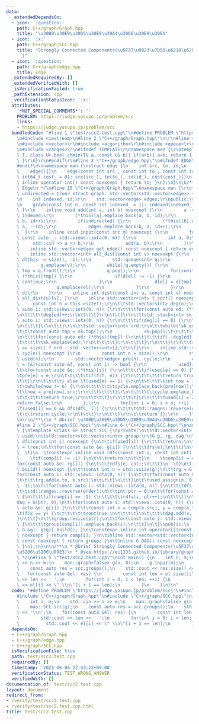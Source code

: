 ```yaml
---
data:
  _extendedDependsOn:
  - icon: ':question:'
    path: C++/graph/Graph.hpp
    title: "\u30B0\u30E9\u30D5\u30E9\u30A4\u30D6\u30E9\u30EA"
  - icon: ':x:'
    path: C++/graph/SCC.hpp
    title: "Strongly Connected Components(\u5F37\u9023\u7D50\u6210\u5206\u5206\u89E3\
      )"
  - icon: ':question:'
    path: C++/graph/edge.hpp
    title: Edge
  _extendedRequiredBy: []
  _extendedVerifiedWith: []
  _isVerificationFailed: true
  _pathExtension: cpp
  _verificationStatusIcon: ':x:'
  attributes:
    '*NOT_SPECIAL_COMMENTS*': ''
    PROBLEM: https://judge.yosupo.jp/problem/scc
    links:
    - https://judge.yosupo.jp/problem/scc
  bundledCode: "#line 1 \"test/scc2.test.cpp\"\n#define PROBLEM \"https://judge.yosupo.jp/problem/scc\"\
    \n#include <iostream>\n#line 2 \"C++/graph/Graph.hpp\"\n\r\n#line 4 \"C++/graph/Graph.hpp\"\
    \n#include <vector>\r\n#include <algorithm>\r\n#include <queue>\r\n#include <stack>\r\
    \n#include <ranges>\r\n#ifndef TEMPLATE\r\nnamespace man {\r\ntemplate <class\
    \ T, class U> bool chmin(T& a, const U& b){ if(a>b){ a=b; return 1; } return 0;\
    \ }\r\n}\r\n#endif\r\n#line 2 \"C++/graph/edge.hpp\"\n#ifndef EDGE\n#define EDGE\n\
    #endif\n\nnamespace man {\nstruct edge {\n    int src, to, id;\n    int64_t cost;\n\
    \    edge(){}\n    edge(const int src_, const int to_, const int id_ = -1, const\
    \ int64_t cost_ = 0): src(src_), to(to_), id(id_), cost(cost_){}\n    constexpr\
    \ inline operator int() const noexcept { return to; }\n};\n}\n\n/**\n * @brief\
    \ Edge\n */\n#line 15 \"C++/graph/Graph.hpp\"\nnamespace man {\r\ntemplate <bool\
    \ undirected = true> struct graph: std::vector<std::vector<edge>> {\r\nprotected:\r\
    \n    int indexed, id;\r\n    std::vector<edge> edges;\r\npublic:\r\n    graph(){}\r\
    \n    graph(const int n, const int indexed_ = 1): indexed(indexed_), id(0){ this->resize(n);\
    \ }\r\n    inline void add(int a, int b) noexcept {\r\n        a -= indexed, b-=\
    \ indexed;\r\n        (*this)[a].emplace_back(a, b, id);\r\n        edges.emplace_back(a,\
    \ b, id++);\r\n        if(undirected) {\r\n            (*this)[b].emplace_back(b,\
    \ a, --id);\r\n            edges.emplace_back(b, a, id++);\r\n        }\r\n  \
    \  }\r\n    inline void input(const int m) noexcept {\r\n        for([[maybe_unused]]\
    \ const auto _: std::views::iota(0, m)) {\r\n            int a, b;\r\n       \
    \     std::cin >> a >> b;\r\n            add(a, b);\r\n        }\r\n    }\r\n\
    \    inline std::vector<edge> get_edge() const noexcept { return edges; }\r\n\
    \    inline std::vector<int> all_dist(const int v) noexcept {\r\n        std::vector<int>\
    \ d(this -> size(), -1);\r\n        std::queue<int> q;\r\n        d[v] = 0;\r\n\
    \        q.emplace(v);\r\n        while(!q.empty()) {\r\n            const int\
    \ tmp = q.front();\r\n            q.pop();\r\n            for(const auto &el:\
    \ (*this)[tmp]) {\r\n                if(d[el] != -1) {\r\n                   \
    \ continue;\r\n                }\r\n                d[el] = d[tmp] + 1;\r\n  \
    \              q.emplace(el);\r\n            }\r\n        }\r\n        return\
    \ d;\r\n    }\r\n    inline int dist(const int u, const int v) noexcept { return\
    \ all_dist(u)[v]; }\r\n    inline std::vector<int> t_sort() noexcept {\r\n   \
    \     const int n = this->size();\r\n\t\tstd::vector<int> deg(n);\r\n\t\tfor(const\
    \ auto i: std::views::iota(0, n)) {\r\n\t\t\tfor(const auto ed: (*this)[i]) {\r\
    \n\t\t\t\tdeg[ed]++;\r\n\t\t\t}\r\n\t\t}\r\n\t\tstd::stack<int> sk;\r\n\t\tfor(const\
    \ auto i: std::views::iota(0, n)) {\r\n\t\t\tif(deg[i] == 0) {\r\n\t\t\t\tsk.emplace(i);\r\
    \n\t\t\t}\r\n\t\t}\r\n\t\tstd::vector<int> ord;\r\n\t\twhile(!sk.empty()) {\r\n\
    \t\t\tconst auto tmp = sk.top();\r\n            sk.pop();\r\n\t\t\tord.emplace_back(tmp);\r\
    \n\t\t\tfor(const auto ed: (*this)[tmp]) {\r\n\t\t\t\tif(--deg[ed] == 0) {\r\n\
    \t\t\t\t\tsk.emplace(ed);\r\n\t\t\t\t}\r\n\t\t\t}\r\n\t\t}\r\n\t\treturn ord.size()\
    \ == size() ? ord : std::vector<int>{};\r\n\t}\r\n    inline std::vector<edge>\
    \ cycle() noexcept {\r\n        const int n = size();\r\n        std::vector<int>\
    \ used(n);\r\n        std::vector<edge> pre(n), cycle;\r\n        const auto dfs\
    \ = [&](const auto &f, const int i) -> bool {\r\n            used[i] = 1;\r\n\t\
    \t\tfor(const auto &e: (*this)[i]) {\r\n\t\t\t\tif(used[e] == 0) {\r\n\t\t\t\t\
    \tpre[e] = e;\r\n\t\t\t\t\tif(f(f, e)) {\r\n\t\t\t\t\t\treturn true;\r\n\t\t\t\
    \t\t}\r\n\t\t\t\t} else if(used[e] == 1) {\r\n\t\t\t\t\tint now = i;\r\n\t\t\t\
    \t\twhile(now != e) {\r\n\t\t\t\t\t\tcycle.emplace_back(pre[now]);\r\n\t\t\t\t\
    \t\tnow = pre[now].src;\r\n\t\t\t\t\t}\r\n\t\t\t\t\tcycle.emplace_back(e);\r\n\
    \t\t\t\t\treturn true;\r\n\t\t\t\t}\r\n\t\t\t}\r\n\t\t\tused[i] = 2;\r\n\t\t\t\
    return false;\r\n        };\r\n        for(int i = 0; i < n; ++i) {\r\n\t\t\t\
    if(used[i] == 0 && dfs(dfs, i)) {\r\n\t\t\t\tstd::ranges::reverse(cycle);\r\n\t\
    \t\t\treturn cycle;\r\n\t\t\t}\r\n\t\t}\r\n\t\treturn {};\r\n    }\r\n};\r\n}\r\
    \n\r\n/**\r\n * @brief \u30B0\u30E9\u30D5\u30E9\u30A4\u30D6\u30E9\u30EA\r\n */\n\
    #line 2 \"C++/graph/SCC.hpp\"\n\n#line 6 \"C++/graph/SCC.hpp\"\nnamespace man\
    \ {\ntemplate <class G> struct SCC {\nprivate:\n\tstd::vector<int> comp, order,\
    \ used;\n\tstd::vector<std::vector<int>> group;\n\tG g, rg, dag;\n\tinline void\
    \ dfs(const int i) noexcept {\n\t\tif(used[i]) {\n\t\t\treturn;\n\t\t}\n\t\tused[i]\
    \ = true;\n\t\tfor(const auto &e: g[i]) {\n\t\t\tdfs(e);\n\t\t}\n\t\torder.push_back(i);\n\
    \  \t}\n  \tconstexpr inline void rdfs(const int i, const int cnt) noexcept {\n\
    \    \tif(comp[i] != -1) {\n\t\t\treturn;\n\t\t}\n    \tcomp[i] = cnt;\n    \t\
    for(const auto &e: rg[i]) {\n\t\t\trdfs(e, cnt);\n\t\t}\n  \t}\n\tinline void\
    \ build() noexcept {\n\t\tconst int n = std::ssize(g);\n\t\trg = G(n, 0);\n\t\t\
    for(const auto i: std::views::iota(0, n)) {\n\t\t\tfor(const auto &e: g[i]) {\n\
    \t\t\t\trg.add(e.to, e.src);\n\t\t\t}\n\t\t}\n\t\tused.assign(n, 0);\n\t\tcomp.assign(n,\
    \ -1);\n\t\tfor(const auto i: std::views::iota(0, n)) {\n\t\t\tdfs(i);\n\t\t}\n\
    \t\tstd::ranges::reverse(order);\n\t\tint ptr = 0;\n\t\tfor(const auto &i: order)\
    \ {\n\t\t\tif(comp[i] == -1) {\n\t\t\t\trdfs(i, ptr++);\n\t\t\t}\n\t\t}\n\t\t\
    dag = G(ptr, 0);\n\t\tfor(const auto i: std::views::iota(0, n)) {\n\t\t\tfor(const\
    \ auto &e: g[i]) {\n\t\t\t\tconst int x = comp[e.src], y = comp[e.to];\n\t\t\t\
    \tif(x == y) {\n\t\t\t\t\tcontinue;\n\t\t\t\t}\n\t\t\t\tdag.add(x, y);\n\t\t\t\
    }\n\t\t}\n\t\tgroup.resize(ptr);\n\t\tfor(const auto i: std::views::iota(0, n))\
    \ {\n\t\t\tgroup[comp[i]].emplace_back(i);\n\t\t}\n\t}\npublic:\n    SCC(const\
    \ G &g): g(g){ build(); }\n\tconstexpr inline int operator[](const int i) const\
    \ noexcept { return comp[i]; }\n\tinline std::vector<std::vector<int>> groups()\
    \ const noexcept { return group; }\n\tinline G DAG() const noexcept { return dag;\
    \ }\n};\n}\n\n/**\n * @brief Strongly Connected Components(\u5F37\u9023\u7D50\u6210\
    \u5206\u5206\u89E3)\n * @see https://ei1333.github.io/library/graph/connected-components/strongly-connected-components.hpp\n\
    \ */\n#line 5 \"test/scc2.test.cpp\"\nint main() {\n    int n, m;\n    std::cin\
    \ >> n >> m;\n    man::graph<false> g(n, 0);\n    g.input(m);\n    man::SCC scc(g);\n\
    \    const auto res = scc.groups();\n    std::cout << res.size() << '\\n';\n \
    \   for(const auto &el: res) {\n        const int len = el.size();\n        std::cout\
    \ << len << ' ';\n        for(int i = 0; i < len; ++i) {\n            std::cout\
    \ << el[i] << \" \\n\"[i + 1 == len];\n        }\n    }\n}\n"
  code: "#define PROBLEM \"https://judge.yosupo.jp/problem/scc\"\n#include <iostream>\n\
    #include \"C++/graph/Graph.hpp\"\n#include \"C++/graph/SCC.hpp\"\nint main() {\n\
    \    int n, m;\n    std::cin >> n >> m;\n    man::graph<false> g(n, 0);\n    g.input(m);\n\
    \    man::SCC scc(g);\n    const auto res = scc.groups();\n    std::cout << res.size()\
    \ << '\\n';\n    for(const auto &el: res) {\n        const int len = el.size();\n\
    \        std::cout << len << ' ';\n        for(int i = 0; i < len; ++i) {\n  \
    \          std::cout << el[i] << \" \\n\"[i + 1 == len];\n        }\n    }\n}"
  dependsOn:
  - C++/graph/Graph.hpp
  - C++/graph/edge.hpp
  - C++/graph/SCC.hpp
  isVerificationFile: true
  path: test/scc2.test.cpp
  requiredBy: []
  timestamp: '2025-06-06 22:43:22+09:00'
  verificationStatus: TEST_WRONG_ANSWER
  verifiedWith: []
documentation_of: test/scc2.test.cpp
layout: document
redirect_from:
- /verify/test/scc2.test.cpp
- /verify/test/scc2.test.cpp.html
title: test/scc2.test.cpp
---
```


